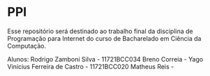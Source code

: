# PPI

Esse repositório será destinado ao trabalho final da disciplina de Programação para Internet do curso de Bacharelado em Ciência da Computação.

Alunos: Rodrigo Zamboni Silva - 11721BCC034
        Breno Correia - 
        Yago Vinícius Ferreira de Castro - 11721BCC020 
        Matheus Reis - 

